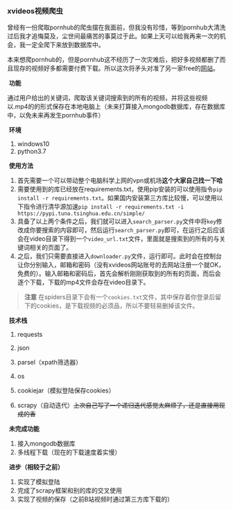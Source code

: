### xvideos视频爬虫

​	曾经有一份爬取pornhub的爬虫摆在我面前，但我没有珍惜，等到pornhub大清洗过后我才追悔莫及，尘世间最痛苦的事莫过于此。如果上天可以给我再来一次的机会，我一定全爬下来放到数据库中。

​	本来想爬pornhub的，但是pornhub这不经历了一次灾难后，把好多视频都删了而且现存的视频好多都需要付费下载。所以这次将矛头对准了另一家free的[网站](https://www.xvideos.com)。

​	**功能**

​	通过用户给出的关键词，爬取该关键词搜索到的所有的视频，并将这些视频以.mp4的的形式保存在本地电脑上（未来打算接入mongodb数据库，存在数据库中，以免未来再发生pornhub事件）

​	**环境**

1. windows10
2. python3.7

​	**使用方法**

1. 首先需要一个可以带动整个电脑科学上网的vpn或机场**这个大家自己找一下哈**
2. 需要使用到的库已经放在requirements.txt，使用pip安装的可以使用指令`pip install -r requirements.txt`。如果国内安装第三方库比较慢，可以使用以下指令进行清华源加速`pip install -r requirements.txt -i https://pypi.tuna.tsinghua.edu.cn/simple/`
3. 具备了以上两个条件之后，我们就可以进入`search_parser.py`文件中将`key`修改成你要搜索的内容即可，然后运行`search_parser.py`即可，在运行之后应该会在video目录下得到一个`video_url.txt`文件，里面就是搜索到的所有的与关键词相关的页面了。
4. 之后，我们只需要直接进入`downloader.py`文件，运行即可。此时会在控制台让你分别输入，邮箱和密码（没有xvideos网站账号的去网站注册一个就OK，免费的）。输入邮箱和密码后，首先会解析刚刚获取到的所有的页面，而后会逐个下载，下载的mp4文件会存在video目录下。

> **注意** 在spiders目录下会有一个`cookies.txt`文件，其中保存着你登录后留下的cookies，是下载视频的必须品，所以不要轻易删掉该文件。

​	**技术栈**

1. requests

2. json

3. parsel（xpath筛选器）

4. os

5. cookiejar（模拟登陆保存cookies）

6. scrapy（自动迭代）~~上次自己写了一个递归迭代感觉太麻烦了，还是直接用现成的香~~

​	**未完成功能**

1. 接入mongodb数据库
2. 多线程下载（现在的下载速度着实慢）

​	**进步（相较于之前）**

1.  实现了模拟登陆
2. 完成了scrapy框架和别的库的交叉使用
3. 实现了视频的保存（之前B站视频时通过第三方库下载的）


